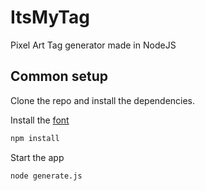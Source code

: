 # ItsMyTag
Pixel Art Tag generator made in NodeJS

## Common setup

Clone the repo and install the dependencies. 

Install the [font](https://fontstruct.com/fontstructions/show/2082440/minecraft-styled-small-latin)

```bash
npm install
```

Start the app

```bash
node generate.js
```
